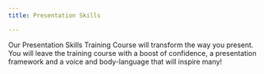 ```yaml
---
title: Presentation Skills

---
```


Our Presentation Skills Training Course will transform the way you present. You will leave the training course with a boost of confidence, a presentation framework and a voice and body-language that will inspire many!
